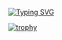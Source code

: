[![Typing SVG](https://readme-typing-svg.herokuapp.com?font=Fira+Code&pause=1000&random=false&width=560&lines=Welcome+to+my+dev-page!+I'm+Pavel+-+DS+and+ML+specialist)](https://git.io/typing-svg)

[![trophy](https://github-profile-trophy.vercel.app/?username=lomovtsevp)](https://github.com/ryo-ma/github-profile-trophy)
